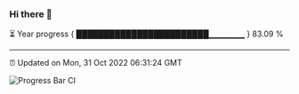 ### Hi there 👋

⏳ Year progress { ████████████████████████▁▁▁▁▁▁ } 83.09 %

---

⏰ Updated on Mon, 31 Oct 2022 06:31:24 GMT

![Progress Bar CI](https://github.com/ZhaoGui/ZhaoGui/workflows/Progress%20Bar%20CI/badge.svg)
